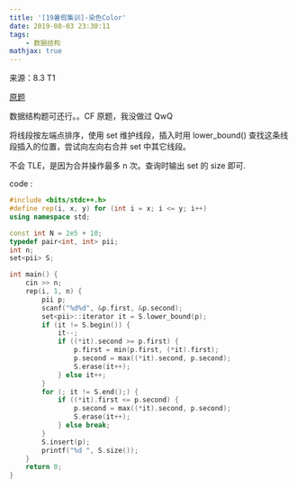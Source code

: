 ```yaml
---
title: '[19暑假集训]-染色Color'
date: 2019-08-03 23:30:11
tags:
    - 数据结构
mathjax: true
---
```


来源：8.3 T1

[原题](https://codeforces.com/problemset/problem/926/J)

数据结构题可还行。。CF 原题，我没做过 QwQ

将线段按左端点排序，使用 set 维护线段，插入时用 lower_bound() 查找这条线段插入的位置，尝试向左向右合并 set 中其它线段。

不会 TLE，是因为合并操作最多 n 次。查询时输出 set 的 size 即可.

code :
``` c++
#include <bits/stdc++.h>
#define rep(i, x, y) for (int i = x; i <= y; i++)
using namespace std;

const int N = 2e5 + 10;
typedef pair<int, int> pii;
int n;
set<pii> S;

int main() {
	cin >> n;
	rep(i, 1, n) {
		pii p;
		scanf("%d%d", &p.first, &p.second);
		set<pii>::iterator it = S.lower_bound(p);
		if (it != S.begin()) {
			it--;
			if ((*it).second >= p.first) {
				p.first = min(p.first, (*it).first);
				p.second = max((*it).second, p.second);
				S.erase(it++);
			} else it++;
		}
		for (; it != S.end();) {
			if ((*it).first <= p.second) {
				p.second = max((*it).second, p.second);
				S.erase(it++);
			} else break;
		}
		S.insert(p);
		printf("%d ", S.size());
	}
	return 0;
}
```